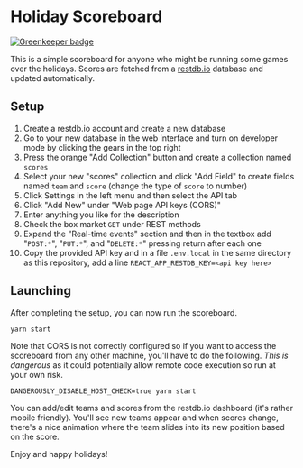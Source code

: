 # Holiday Scoreboard

[![Greenkeeper badge](https://badges.greenkeeper.io/michaelmior/holiday-scoreboard.svg?token=6f199bf91ea42b914176240cc286974aa772ba018acdec8446118b67d2f4d537&ts=1545224557851)](https://greenkeeper.io/)

This is a simple scoreboard for anyone who might be running some games over the holidays.
Scores are fetched from a [restdb.io](https://restdb.io/) database and updated automatically.

## Setup

1. Create a restdb.io account and create a new database
2. Go to your new database in the web interface and turn on developer mode by clicking the gears in the top right
3. Press the orange "Add Collection" button and create a collection named `scores`
4. Select your new "scores" collection and click "Add Field" to create fields named `team` and `score` (change the type of `score` to number)
5. Click Settings in the left menu and then select the API tab
6. Click "Add New" under "Web page API keys (CORS)"
7. Enter anything you like for the description
8. Check the box market `GET` under REST methods
9. Expand the "Real-time events" section and then in the textbox add "`POST:*`", "`PUT:*`", and "`DELETE:*`" pressing return after each one
10. Copy the provided API key and in a file `.env.local` in the same directory as this repository, add a line `REACT_APP_RESTDB_KEY=<api key here>`

## Launching

After completing the setup, you can now run the scoreboard.

    yarn start

Note that CORS is not correctly configured so if you want to access the scoreboard from any other machine, you'll have to do the following.
*This is dangerous* as it could potentially allow remote code execution so run at your own risk.

    DANGEROUSLY_DISABLE_HOST_CHECK=true yarn start

You can add/edit teams and scores from the restdb.io dashboard (it's rather mobile friendly).
You'll see new teams appear and when scores change, there's a nice animation where the team slides into its new position based on the score.

Enjoy and happy holidays!
